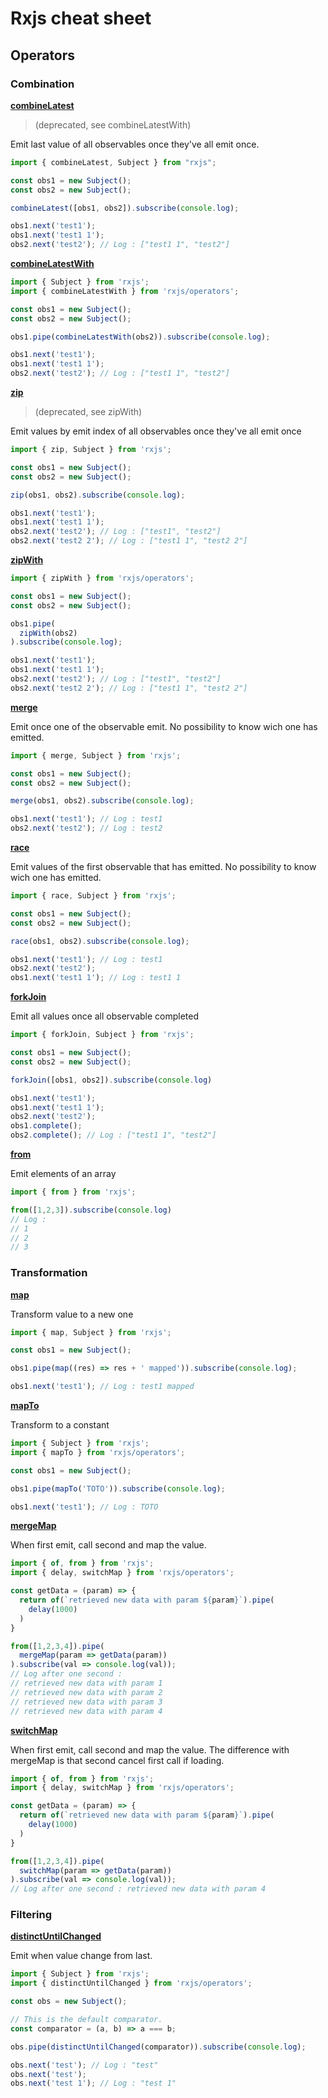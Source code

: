 # Rxjs cheat sheet

## Operators

### Combination

**[combineLatest](https://rxjs.dev/api/operators/combineLatest)**
> (deprecated, see combineLatestWith)

Emit last value of all observables once they've all emit once.

```ts
import { combineLatest, Subject } from "rxjs";

const obs1 = new Subject();
const obs2 = new Subject();

combineLatest([obs1, obs2]).subscribe(console.log);

obs1.next('test1');
obs1.next('test1 1');
obs2.next('test2'); // Log : ["test1 1", "test2"]
```

**[combineLatestWith](https://rxjs.dev/api/operators/combineLatestWith)**

```ts
import { Subject } from 'rxjs';
import { combineLatestWith } from 'rxjs/operators';

const obs1 = new Subject();
const obs2 = new Subject();

obs1.pipe(combineLatestWith(obs2)).subscribe(console.log);

obs1.next('test1');
obs1.next('test1 1');
obs2.next('test2'); // Log : ["test1 1", "test2"]
```

**[zip](https://rxjs.dev/api/operators/zip)**
>(deprecated, see zipWith)

Emit values by emit index of all observables once they've all emit once

```ts
import { zip, Subject } from 'rxjs';

const obs1 = new Subject();
const obs2 = new Subject();

zip(obs1, obs2).subscribe(console.log);

obs1.next('test1');
obs1.next('test1 1');
obs2.next('test2'); // Log : ["test1", "test2"]
obs2.next('test2 2'); // Log : ["test1 1", "test2 2"]
```

**[zipWith](https://rxjs.dev/api/operators/zipWith)**

```ts
import { zipWith } from 'rxjs/operators';

const obs1 = new Subject();
const obs2 = new Subject();

obs1.pipe(
  zipWith(obs2)
).subscribe(console.log);

obs1.next('test1');
obs1.next('test1 1');
obs2.next('test2'); // Log : ["test1", "test2"]
obs2.next('test2 2'); // Log : ["test1 1", "test2 2"]
```

**[merge](https://rxjs.dev/api/operators/merge)**

Emit once one of the observable emit. No possibility to know wich one has emitted.

```ts
import { merge, Subject } from 'rxjs';

const obs1 = new Subject();
const obs2 = new Subject();

merge(obs1, obs2).subscribe(console.log);

obs1.next('test1'); // Log : test1
obs2.next('test2'); // Log : test2
```

**[race](https://rxjs.dev/api/operators/race)**

Emit values of the first observable that has emitted. No possibility to know wich one has emitted.

```ts
import { race, Subject } from 'rxjs';

const obs1 = new Subject();
const obs2 = new Subject();

race(obs1, obs2).subscribe(console.log);

obs1.next('test1'); // Log : test1
obs2.next('test2');
obs1.next('test1 1'); // Log : test1 1
```

**[forkJoin](https://rxjs.dev/api/index/function/forkJoin)**

Emit all values once all observable completed

```ts
import { forkJoin, Subject } from 'rxjs';

const obs1 = new Subject();
const obs2 = new Subject();

forkJoin([obs1, obs2]).subscribe(console.log)

obs1.next('test1');
obs1.next('test1 1');
obs2.next('test2');
obs1.complete();
obs2.complete(); // Log : ["test1 1", "test2"]
```

**[from](https://rxjs.dev/api/index/function/from)**

Emit elements of an array

```ts
import { from } from 'rxjs'; 

from([1,2,3]).subscribe(console.log)
// Log :
// 1
// 2
// 3
```

### Transformation

**[map](https://rxjs.dev/api/operators/map)**

Transform value to a new one

```ts
import { map, Subject } from 'rxjs';

const obs1 = new Subject();

obs1.pipe(map((res) => res + ' mapped')).subscribe(console.log);

obs1.next('test1'); // Log : test1 mapped
```

**[mapTo](https://rxjs.dev/api/operators/mapTo)**

Transform to a constant

```ts
import { Subject } from 'rxjs';
import { mapTo } from 'rxjs/operators';

const obs1 = new Subject();

obs1.pipe(mapTo('TOTO')).subscribe(console.log);

obs1.next('test1'); // Log : TOTO
```

**[mergeMap](https://rxjs.dev/api/operators/mergeMap)**

When first emit, call second and map the value.

```ts
import { of, from } from 'rxjs'; 
import { delay, switchMap } from 'rxjs/operators';

const getData = (param) => {
  return of(`retrieved new data with param ${param}`).pipe(
    delay(1000)
  )
}

from([1,2,3,4]).pipe(
  mergeMap(param => getData(param))
).subscribe(val => console.log(val));
// Log after one second : 
// retrieved new data with param 1
// retrieved new data with param 2
// retrieved new data with param 3
// retrieved new data with param 4
```

**[switchMap](https://rxjs.dev/api/operators/switchMap)**

When first emit, call second and map the value. The difference with mergeMap is that second cancel first call if loading.

```ts
import { of, from } from 'rxjs'; 
import { delay, switchMap } from 'rxjs/operators';

const getData = (param) => {
  return of(`retrieved new data with param ${param}`).pipe(
    delay(1000)
  )
}

from([1,2,3,4]).pipe(
  switchMap(param => getData(param))
).subscribe(val => console.log(val));
// Log after one second : retrieved new data with param 4
```

### Filtering

**[distinctUntilChanged](https://rxjs.dev/api/operators/distinctUntilChanged)**

Emit when value change from last.

```ts
import { Subject } from 'rxjs';
import { distinctUntilChanged } from 'rxjs/operators';

const obs = new Subject();

// This is the default comparator.
const comparator = (a, b) => a === b;

obs.pipe(distinctUntilChanged(comparator)).subscribe(console.log);

obs.next('test'); // Log : "test"
obs.next('test');
obs.next('test 1'); // Log : "test 1"
```
